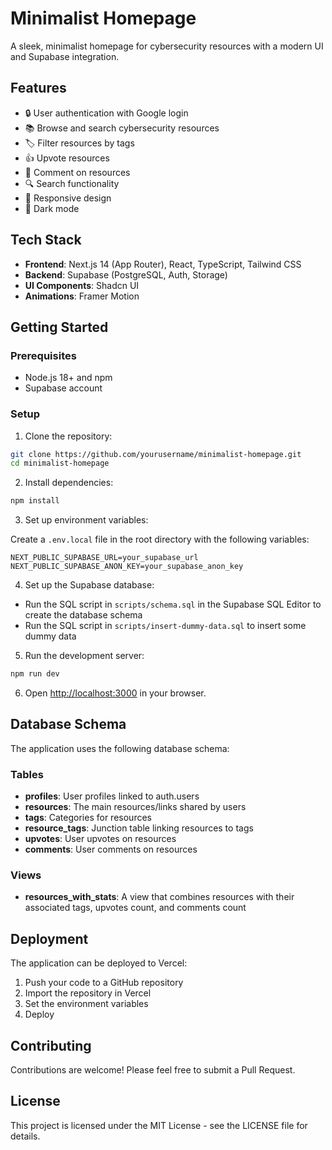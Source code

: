 # Minimalist Homepage

A sleek, minimalist homepage for cybersecurity resources with a modern UI and Supabase integration.

## Features

- 🔒 User authentication with Google login
- 📚 Browse and search cybersecurity resources
- 🏷️ Filter resources by tags
- 👍 Upvote resources
- 💬 Comment on resources
- 🔍 Search functionality
- 📱 Responsive design
- 🌙 Dark mode

## Tech Stack

- **Frontend**: Next.js 14 (App Router), React, TypeScript, Tailwind CSS
- **Backend**: Supabase (PostgreSQL, Auth, Storage)
- **UI Components**: Shadcn UI
- **Animations**: Framer Motion

## Getting Started

### Prerequisites

- Node.js 18+ and npm
- Supabase account

### Setup

1. Clone the repository:

```bash
git clone https://github.com/yourusername/minimalist-homepage.git
cd minimalist-homepage
```

2. Install dependencies:

```bash
npm install
```

3. Set up environment variables:

Create a `.env.local` file in the root directory with the following variables:

```
NEXT_PUBLIC_SUPABASE_URL=your_supabase_url
NEXT_PUBLIC_SUPABASE_ANON_KEY=your_supabase_anon_key
```

4. Set up the Supabase database:

- Run the SQL script in `scripts/schema.sql` in the Supabase SQL Editor to create the database schema
- Run the SQL script in `scripts/insert-dummy-data.sql` to insert some dummy data

5. Run the development server:

```bash
npm run dev
```

6. Open [http://localhost:3000](http://localhost:3000) in your browser.

## Database Schema

The application uses the following database schema:

### Tables

- **profiles**: User profiles linked to auth.users
- **resources**: The main resources/links shared by users
- **tags**: Categories for resources
- **resource_tags**: Junction table linking resources to tags
- **upvotes**: User upvotes on resources
- **comments**: User comments on resources

### Views

- **resources_with_stats**: A view that combines resources with their associated tags, upvotes count, and comments count

## Deployment

The application can be deployed to Vercel:

1. Push your code to a GitHub repository
2. Import the repository in Vercel
3. Set the environment variables
4. Deploy

## Contributing

Contributions are welcome! Please feel free to submit a Pull Request.

## License

This project is licensed under the MIT License - see the LICENSE file for details. 